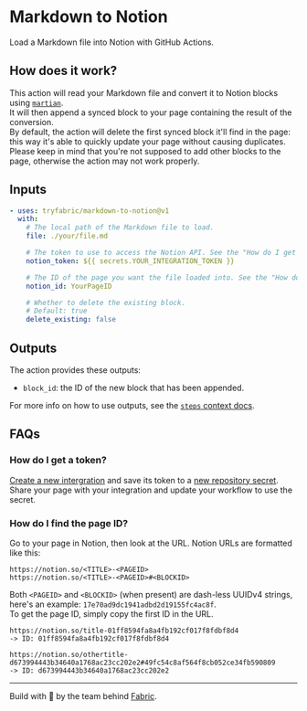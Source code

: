 # Markdown to Notion

Load a Markdown file into Notion with GitHub Actions.

## How does it work?

This action will read your Markdown file and convert it to Notion blocks using [`martian`](https://github.com/instantish/martian).  
It will then append a synced block to your page containing the result of the conversion.  
By default, the action will delete the first synced block it'll find in the page: this way it's able to quickly update your page without causing duplicates. Please keep in mind that you're not supposed to add other blocks to the page, otherwise the action may not work properly.

## Inputs

```yaml
- uses: tryfabric/markdown-to-notion@v1
  with:
    # The local path of the Markdown file to load.
    file: ./your/file.md

    # The token to use to access the Notion API. See the "How do I get a token?" FAQ for more info.
    notion_token: ${{ secrets.YOUR_INTEGRATION_TOKEN }}

    # The ID of the page you want the file loaded into. See the "How do I find the page ID?" FAQ for more info.
    notion_id: YourPageID

    # Whether to delete the existing block.
    # Default: true
    delete_existing: false
```

## Outputs

The action provides these outputs:

- `block_id`: the ID of the new block that has been appended.

For more info on how to use outputs, see the [`steps` context docs](https://docs.github.com/en/actions/learn-github-actions/contexts#steps-context).

## FAQs

### How do I get a token?

[Create a new intergration](https://www.notion.so/my-integrations) and save its token to a [new repository secret](https://docs.github.com/en/actions/security-guides/encrypted-secrets#creating-encrypted-secrets-for-a-repository).  
Share your page with your integration and update your workflow to use the secret.

### How do I find the page ID?

Go to your page in Notion, then look at the URL. Notion URLs are formatted like this:

```none
https://notion.so/<TITLE>-<PAGEID>
https://notion.so/<TITLE>-<PAGEID>#<BLOCKID>
```

Both `<PAGEID>` and `<BLOCKID>` (when present) are dash-less UUIDv4 strings, here's an example: `17e70ad9dc1941adbd2d19155fc4ac8f`.  
To get the page ID, simply copy the first ID in the URL.

```none
https://notion.so/title-01ff8594fa8a4fb192cf017f8fdbf8d4
-> ID: 01ff8594fa8a4fb192cf017f8fdbf8d4

https://notion.so/othertitle-d673994443b34640a1768ac23cc202e2#49fc54c8af564f8cb052ce34fb590809
-> ID: d673994443b34640a1768ac23cc202e2
```

---

Build with :blue_heart: by the team behind [Fabric](https://tryfabric.com).
